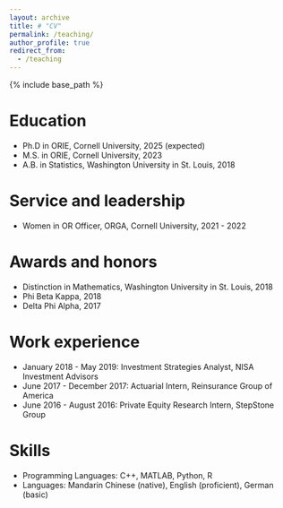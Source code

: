 ```yaml
---
layout: archive
title: # "CV"
permalink: /teaching/
author_profile: true
redirect_from:
  - /teaching
---
```


{% include base_path %}

Education
======
* Ph.D in ORIE, Cornell University, 2025 (expected)
* M.S. in ORIE, Cornell University, 2023
* A.B. in Statistics, Washington University in St. Louis, 2018

Service and leadership
======
* Women in OR Officer, ORGA, Cornell University, 2021 - 2022 

Awards and honors
======
* Distinction in Mathematics, Washington University in St. Louis, 2018
* Phi Beta Kappa, 2018
* Delta Phi Alpha, 2017

Work experience
======
* January 2018 - May 2019: Investment Strategies Analyst, NISA Investment Advisors
* June 2017 - December 2017: Actuarial Intern, Reinsurance Group of America
* June 2016 - August 2016: Private Equity Research Intern, StepStone Group
  
Skills
======
* Programming Languages: C++, MATLAB, Python, R
* Languages: Mandarin Chinese (native), English (proficient), German (basic)

  
